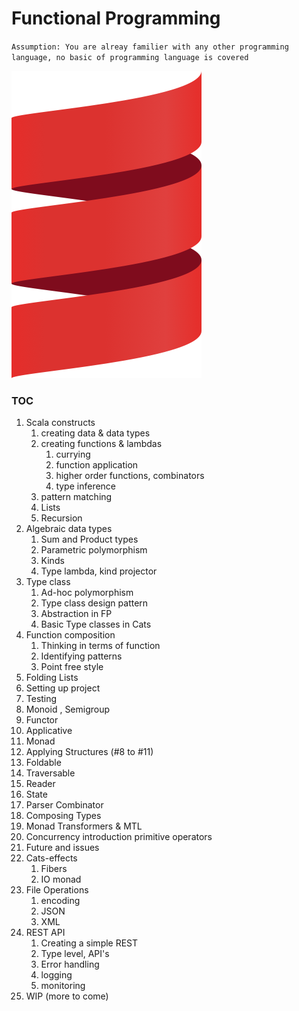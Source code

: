 # Functional Programming

`Assumption: You are alreay familier with any other programming language, no basic of programming language is covered`

![Scala](assets/scala-spiral.png)

### TOC
1. Scala constructs
    1. creating data & data types
    1. creating functions & lambdas
        1. currying
        1. function application
        1. higher order functions, combinators
        1. type inference
    1. pattern matching
    1. Lists
    1. Recursion
1. Algebraic data types
    1. Sum and Product types
    1. Parametric polymorphism
    1. Kinds
    1. Type lambda, kind projector
1. Type class
    1. Ad-hoc polymorphism
    1. Type class design pattern
    1. Abstraction in FP 
    1. Basic Type classes in Cats
1. Function composition
    1. Thinking in terms of function
    1. Identifying patterns
    1. Point free style
1. Folding Lists
1. Setting up project
1. Testing
1. Monoid , Semigroup
1. Functor
1. Applicative
1. Monad
1. Applying Structures (#8 to #11)
1. Foldable
1. Traversable
1. Reader
1. State
1. Parser Combinator
1. Composing Types
1. Monad Transformers & MTL
1. Concurrency introduction primitive operators
1. Future and issues
1. Cats-effects
    1. Fibers
    1. IO monad
1. File Operations
    1. encoding
    1. JSON
    3. XML
1. REST API
    1. Creating a simple REST
    1. Type level, API's
    1. Error handling
    1. logging
    1. monitoring
1. WIP (more to come)
 
